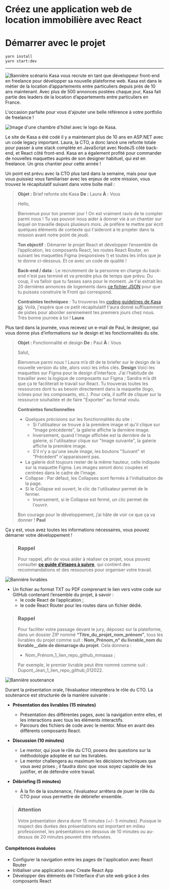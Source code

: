 # Créez une application web de location immobilière avec React

# Démarrer avec le projet

```bash
yarn install
yarn start:dev
```

---

![Bannière scénario](https://user.oc-static.com/upload/2022/06/28/16564030859322_Banner_Sce%CC%81nario.png)
Kasa vous recrute en tant que développeur front-end en freelance pour développer sa nouvelle plateforme web. Kasa est dans le métier de la location d’appartements entre particuliers depuis près de 10 ans maintenant. Avec plus de 500 annonces postées chaque jour, Kasa fait partie des leaders de la location d’appartements entre particuliers en France.

L'occasion parfaite pour vous d'ajouter une belle référence à votre portfolio de freelance !

![Image d'une chambre d'hôtel avec le logo de Kasa.](https://user.oc-static.com/upload/2022/06/24/16560899769906_FR_811_P8_Banner-Kasa%20%281%29.png)

Le site de Kasa a été codé il y a maintenant plus de 10 ans en ASP.NET avec un code legacy important. Laura, la CTO, a donc lancé une refonte totale pour passer à une stack complète en JavaScript avec NodeJS côté back-end, et React côté front-end. Kasa en a également profité pour commander de nouvelles maquettes auprès de son designer habituel, qui est en freelance. Un gros chantier pour cette année !

Un point est prévu avec la CTO plus tard dans la semaine, mais pour que vous puissiez vous familiariser avec les enjeux de votre mission, vous trouvez le récapitulatif suivant dans votre boîte mail :

> **Objet :** Brief refonte site Kasa
> **De :** Laura
> **À :** Vous
>
> Hello,
>
> Bienvenue pour ton premier jour !
> On est vraiment ravis de te compter parmi nous !
> Tu vas pouvoir nous aider à donner vie à un chantier sur lequel on travaille depuis plusieurs mois.
> Je préfère te mettre par écrit quelques éléments de contexte qui t'aideront à te projeter dans ta mission avant notre point de jeudi.
>
> **Ton objectif** : Démarrer le projet React et développer l’ensemble de l’application, les composants React, les routes React Router, en suivant les maquettes Figma (responsives !) et toutes les infos que je te donne ci-dessous. Et ce avec un code de qualité !
>
> **Back-end / data** : Le recrutement de la personne en charge du back-end n'est pas terminé et va prendre plus de temps que prévu. Du coup, il va falloir que tu fasses sans pour le moment. Je t'ai extrait les 20 dernières annonces de logements dans [ce fichier JSON](https://s3-eu-west-1.amazonaws.com/course.oc-static.com/projects/Front-End+V2/P9+React+1/logements.json) pour que tu puisses construire le Front qui correspond.
>
> **Contraintes techniques** : Tu trouveras les [coding guidelines de Kasa ici](https://course.oc-static.com/projects/Front-End+V2/P9+React+1/Coding+guidelines+Kasa+FR.pdf).
> Voilà, j'espère que ce petit récapitulatif t'aura donné suffisamment de pistes pour aborder sereinement tes premiers jours chez nous.
> Très bonne journée à toi !
> **Laura**

Plus tard dans la journée, vous recevez un e-mail de Paul, le designer, qui vous donne plus d’informations sur le design et les fonctionnalités du site.

> **Objet :** Fonctionnalité et design
> **De :** Paul
> **À :** Vous
>
> Salut,
>
> Bienvenue parmi nous ! Laura m’a dit de te briefer sur le design de la nouvelle version du site, alors voici les infos clés.
> **Design**
> Voici les maquettes sur Figma pour le design d’interface. J’ai l’habitude de travailler avec la logique de composants sur Figma ; Sandra m’a dit que ça te faciliterait le travail sur React. Tu trouveras toutes les ressources dont tu as besoin directement dans la maquette (logo, icônes pour les composants, etc.). Pour cela, il suffit de cliquer sur la ressource souhaitée et de faire "Exporter" au format voulu.
>
> **Contraintes fonctionnelles**
>
> - Quelques précisions sur les fonctionnalités du site :
>   - Si l'utilisateur se trouve à la première image et qu'il clique sur "Image précédente", la galerie affiche la dernière image.
>   - Inversement, quand l'image affichée est la dernière de la galerie, si l'utilisateur clique sur "Image suivante", la galerie affiche la première image.
>   - S'il n'y a qu'une seule image, les boutons "Suivant" et "Précédent" n'apparaissent pas.
> - La galerie doit toujours rester de la même hauteur, celle indiquée sur la maquette Figma. Les images seront donc coupées et centrées dans le cadre de l’image.
> - Collapse : Par défaut, les Collapses sont fermés à l'initialisation de la page.
> - Si le Collapse est ouvert, le clic de l'utilisateur permet de le fermer.
>   - Inversement, si le Collapse est fermé, un clic permet de l'ouvrir.
>
> Bon courage pour le développement, j’ai hâte de voir ce que ça va donner !
> **Paul**

Ça y est, vous avez toutes les informations nécessaires, vous pouvez démarrer votre développement !

> ### Rappel
>
> Pour rappel, afin de vous aider à réaliser ce projet, vous pouvez consulter **[ce guide d’étapes à suivre](https://course.oc-static.com/projects/D%C3%A9veloppeur+Web/IW_P8+React+Kasa/Guide+d%27etapes+cles+-+Creez+une+application+web+de+location+immobiliere+avec+React.pdf)**, qui contient des recommandations et des ressources pour organiser votre travail.

![Bannière livrables](https://user.oc-static.com/upload/2022/06/27/16563220599551_Banner_Livrables.png)

- Un fichier au format TXT ou PDF comprenant le lien vers votre code sur GitHub contenant l’ensemble du projet, à savoir :
  - le code React de l’application ;
  - le code React Router pour les routes dans un fichier dédié.

> ### Rappel
>
> Pour faciliter votre passage devant le jury, déposez sur la plateforme, dans un dossier ZIP nommé **“Titre_du_projet_nom_prénom”**, tous les livrables du projet comme suit : **Nom_Prénom_n° du livrable_nom du livrable\_\_date de démarrage du projet**. Cela donnera :
>
> - Nom_Prénom_1_lien_repo_github_mmaaaa ;
>
> Par exemple, le premier livrable peut être nommé comme suit : Dupont_Jean_1_lien_repo_github_012022.

![Bannière soutenance](https://user.oc-static.com/upload/2022/06/22/16559012528213_Banner_Soutenance_Dev.png)

Durant la présentation orale, l’évaluateur interprétera le rôle du CTO. La soutenance est structurée de la manière suivante :

- **Présentation des livrables (15 minutes)**

  - Présentation des différentes pages, avec la navigation entre elles, et les interactions avec tous les éléments interactifs.
  - Parcours des fichiers de code avec le mentor. Mise en avant des différents composants React.

- **Discussion (10 minutes)**

  - Le mentor, qui joue le rôle du CTO, posera des questions sur la méthodologie adoptée et sur les livrables.
  - Le mentor challengera au maximum les décisions techniques que vous avez prises ; il faudra donc que vous soyez capable de les justifier, et de défendre votre travail.

- **Débriefing (5 minutes)**
  - À la fin de la soutenance, l'évaluateur arrêtera de jouer le rôle du CTO pour vous permettre de débriefer ensemble.

> ### Attention
>
> Votre présentation devra durer 15 minutes (+/- 5 minutes). Puisque le respect des durées des présentations est important en milieu professionnel, les présentations en dessous de 10 minutes ou au-dessus de 20 minutes peuvent être refusées.

#### Compétences évaluées

- Configurer la navigation entre les pages de l'application avec React Router
- Initialiser une application avec Create React App
- Développer des éléments de l'interface d'un site web grâce à des composants React
